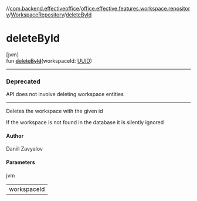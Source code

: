 //[com.backend.effectiveoffice](../../../index.md)/[office.effective.features.workspace.repository](../index.md)/[WorkspaceRepository](index.md)/[deleteById](delete-by-id.md)

# deleteById

[jvm]\
fun [~~deleteById~~](delete-by-id.md)(workspaceId: [UUID](https://docs.oracle.com/javase/8/docs/api/java/util/UUID.html))

---

### Deprecated

API does not involve deleting workspace entities

---

Deletes the workspace with the given id

If the workspace is not found in the database it is silently ignored

#### Author

Daniil Zavyalov

#### Parameters

jvm

| |
|---|
| workspaceId |
